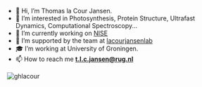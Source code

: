 - 👋 Hi, I’m Thomas la Cour Jansen.
- 👀 I’m interested in Photosynthesis, Protein Structure, Ultrafast Dynamics, Computational Spectroscopy...
- 🔭 I’m currently working on [NISE](https://github.com/GHlacour/NISE_2017)
- 🤝 I’m supported by the team at [lacourjansenlab](https://github.com/lacourjansenlab)
- 🎓 I’m working at University of Groningen.
- 📫 How to reach me **t.l.c.jansen@rug.nl**

<p>&nbsp;<img align="center" src="https://github-readme-stats.vercel.app/api?username=ghlacour&show_icons=true&locale=en" alt="ghlacour" /></p>

<!---
GHlacour/GHlacour is a ✨ special ✨ repository because its `README.md` (this file) appears on your GitHub profile.
You can click the Preview link to take a look at your changes.
--->
